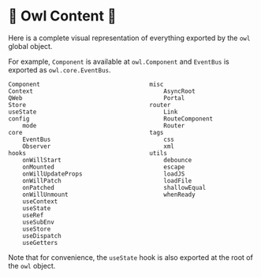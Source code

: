 # 🦉 Owl Content 🦉

Here is a complete visual representation of everything exported by the `owl`
global object.

For example, `Component` is available at `owl.Component` and `EventBus` is
exported as `owl.core.EventBus`.

```
Component                               misc
Context                                     AsyncRoot
QWeb                                        Portal
Store                                   router
useState                                    Link
config                                      RouteComponent
    mode                                    Router
core                                    tags
    EventBus                                css
    Observer                                xml
hooks                                   utils
    onWillStart                             debounce
    onMounted                               escape
    onWillUpdateProps                       loadJS
    onWillPatch                             loadFile
    onPatched                               shallowEqual
    onWillUnmount                           whenReady
    useContext
    useState
    useRef
    useSubEnv
    useStore
    useDispatch
    useGetters
```

Note that for convenience, the `useState` hook is also exported at the root of the `owl` object.
